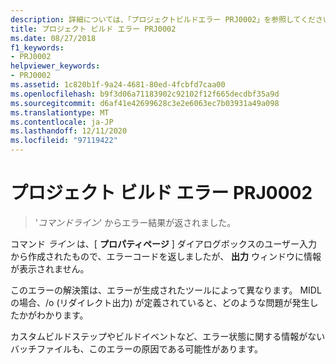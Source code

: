 ```yaml
---
description: 詳細については、「プロジェクトビルドエラー PRJ0002」を参照してください。
title: プロジェクト ビルド エラー PRJ0002
ms.date: 08/27/2018
f1_keywords:
- PRJ0002
helpviewer_keywords:
- PRJ0002
ms.assetid: 1c820b1f-9a24-4681-80ed-4fcbfd7caa00
ms.openlocfilehash: b9f3d06a71183902c92102f12f665decdbf35a9d
ms.sourcegitcommit: d6af41e42699628c3e2e6063ec7b03931a49a098
ms.translationtype: MT
ms.contentlocale: ja-JP
ms.lasthandoff: 12/11/2020
ms.locfileid: "97119422"
---
```

# <a name="project-build-error-prj0002"></a>プロジェクト ビルド エラー PRJ0002

> '*コマンドライン*' からエラー結果が返されました。

コマンド *ライン* は、[ **プロパティページ** ] ダイアログボックスのユーザー入力から作成されたもので、エラーコードを返しましたが、 **出力** ウィンドウに情報が表示されません。

このエラーの解決策は、エラーが生成されたツールによって異なります。 MIDL の場合、/o (リダイレクト出力) が定義されていると、どのような問題が発生したかがわかります。

カスタムビルドステップやビルドイベントなど、エラー状態に関する情報がないバッチファイルも、このエラーの原因である可能性があります。
